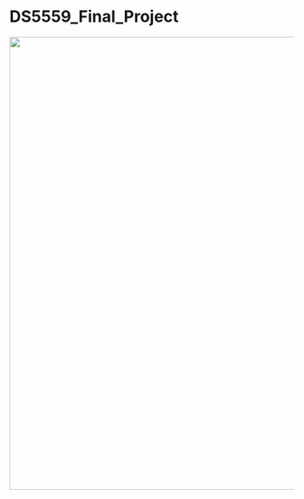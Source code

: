 # DS5559_Final_Project
<p align="center">
  <img src="https://github.com/zhang90s/DS5559_Final_Project/blob/master/readme.png" width="800" height="800 title="hover text">
</p>
